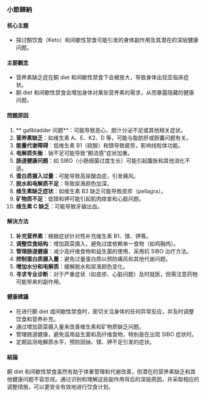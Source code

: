### 小節歸納

#### 核心主題  
- 探讨酮饮食（Keto）和间歇性禁食可能引发的身体副作用及其潜在的深层健康问题。

#### 主要觀念  
- 营养素缺乏症在酮 diet 和间歇性禁食下会被放大，导致身体出现亚临床症状。
- 酮 diet 和间歇性禁食会增加身体对某些营养素的需求，从而暴露隐藏的健康问题。

#### 問題原因  
1. ** gallbladder 问题**：可能导致恶心、胆汁分泌不足或其他相关症状。  
2. **营养素缺乏**：如维生素 A、E、K2、D 等，可能与脂肪肝或胆囊问题有关。  
3. **能量代谢障碍**：低维生素 B1（硫胺）和镁导致疲劳，影响线粒体功能。  
4. **电解质失衡**：钠不足可能导致“酮流感”症状加重。  
5. **肠道健康问题**：如 SIBO（小肠细菌过度生长）可能引起腹胀和其他消化不适。  
6. **蛋白质摄入过量**：可能导致高尿酸血症，引发痛风。  
7. **脱水和电解质不足**：导致尿液颜色加深。  
8. **维生素缺乏症状**：如维生素 B3 缺乏可能导致皮疹（pellagra）。  
9. **矿物质不足**：低镁和钾可能引起肌肉痉挛和心脏问题。  
10. **维生素 C 缺乏**：可能导致牙龈出血。

#### 解決方法  
1. **补充营养素**：根据症状针对性补充维生素 B1、镁、钾等。  
2. **调整饮食结构**：增加蔬菜摄入，避免过度依赖单一食物（如鸡胸肉）。  
3. **管理肠道健康**：减少高纤维食物和益生菌的使用，采用抗 SIBO 治疗方法。  
4. **控制蛋白质摄入量**：避免过量蛋白质以预防痛风和其他代谢问题。  
5. **增加水分和电解质**：缓解脱水和尿液颜色变化。  
6. **寻求专业诊断**：对于严重症状（如皮疹、心脏问题）及时就医，但需注意药物可能带来的副作用。

#### 健康建議  
- 在进行酮 diet 或间歇性禁食时，密切关注身体的任何异常反应，并及时调整饮食和营养补充。  
- 通过增加蔬菜摄入量来改善维生素和矿物质缺乏问题。  
- 管理肠道健康，避免滥用益生菌和高纤维食物，特别是在出现 SIBO 症状时。  
- 定期监测电解质水平，预防因钠、镁、钾不足引发的症状。

#### 結論  
酮 diet 和间歇性禁食虽然有助于体重管理和代谢改善，但潜在的营养素缺乏和其他健康问题不容忽视。通过识别和理解这些副作用背后的深层原因，并采取相应的调整措施，可以更安全有效地进行饮食计划。